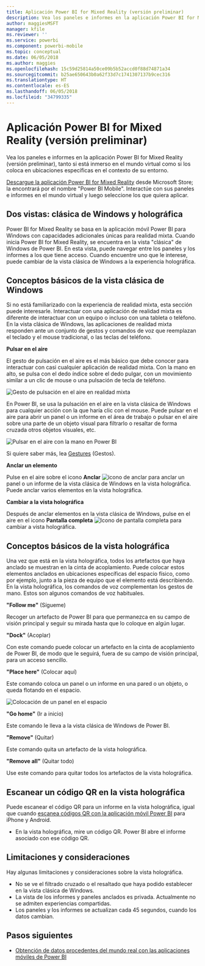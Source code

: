 ```yaml
---
title: Aplicación Power BI for Mixed Reality (versión preliminar)
description: Vea los paneles e informes en la aplicación Power BI for Mixed Reality (versión preliminar), tanto si está inmerso en el mundo virtual como si se encuentra en el contexto de su entorno.
author: maggiesMSFT
manager: kfile
ms.reviewer: ''
ms.service: powerbi
ms.component: powerbi-mobile
ms.topic: conceptual
ms.date: 06/05/2018
ms.author: maggies
ms.openlocfilehash: 15c59d25814a50ce09b5b52accd0f88d74871a34
ms.sourcegitcommit: b25ae650643b0a62f33d7c1741307137b9cec316
ms.translationtype: HT
ms.contentlocale: es-ES
ms.lasthandoff: 06/05/2018
ms.locfileid: "34799335"
---
```

# <a name="power-bi-for-mixed-reality-app-preview"></a>Aplicación Power BI for Mixed Reality (versión preliminar)
Vea los paneles e informes en la aplicación Power BI for Mixed Reality (versión preliminar), tanto si está inmerso en el mundo virtual como si los coloca en ubicaciones específicas en el contexto de su entorno. 

[Descargue la aplicación Power BI for Mixed Reality](https://www.microsoft.com/p/power-bi-mobile/9nblgggzlxn1?activetab=pivot%3aoverviewtab) desde Microsoft Store; la encontrará por el nombre "Power BI Mobile". Interactúe con sus paneles e informes en el mundo virtual y luego seleccione los que quiera aplicar. 

## <a name="two-views-windows-classic-and-holographic"></a>Dos vistas: clásica de Windows y holográfica

Power BI for Mixed Reality se basa en la aplicación móvil Power BI para Windows con capacidades adicionales únicas para realidad mixta. Cuando inicia Power BI for Mixed Reality, se encuentra en la vista "clásica" de Windows de Power BI. En esta vista, puede navegar entre los paneles y los informes a los que tiene acceso. Cuando encuentre uno que le interese, puede cambiar de la vista clásica de Windows a la experiencia holográfica. 


## <a name="windows-classic-view-basics"></a>Conceptos básicos de la vista clásica de Windows

Si no está familiarizado con la experiencia de realidad mixta, esta sección puede interesarle. Interactuar con una aplicación de realidad mixta es diferente de interactuar con un equipo o incluso con una tableta o teléfono. En la vista clásica de Windows, las aplicaciones de realidad mixta responden ante un conjunto de gestos y comandos de voz que reemplazan el teclado y el mouse tradicional, o las teclas del teléfono. 

**Pulsar en el aire**

El gesto de pulsación en el aire es el más básico que debe conocer para interactuar con casi cualquier aplicación de realidad mixta. Con la mano en alto, se pulsa con el dedo índice sobre el dedo pulgar, con un movimiento similar a un clic de mouse o una pulsación de tecla de teléfono.  

![Gesto de pulsación en el aire en realidad mixta](media/mobile-mixed-reality-app/power-bi-hololens-airtap.png)

En Power BI, se usa la pulsación en el aire en la vista clásica de Windows para cualquier acción con la que haría clic con el mouse. Puede pulsar en el aire para abrir un panel o un informe en el área de trabajo o pulsar en el aire sobre una parte de un objeto visual para filtrarlo o resaltar de forma cruzada otros objetos visuales, etc.

![Pulsar en el aire con la mano en Power BI](media/mobile-mixed-reality-app/power-bi-hololens-airtap-hand.png) 

Si quiere saber más, lea [Gestures](https://developer.microsoft.com/windows/mixed-reality/gestures) (Gestos).

**Anclar un elemento** 

Pulse en el aire sobre el icono **Anclar** ![icono de anclar](media/mobile-mixed-reality-app/power-bi-hololens-pin.png) para anclar un panel o un informe de la vista clásica de Windows en la vista holográfica. Puede anclar varios elementos en la vista holográfica. 

**Cambiar a la vista holográfica**

Después de anclar elementos en la vista clásica de Windows, pulse en el aire en el icono **Pantalla completa** ![Icono de pantalla completa](media/mobile-mixed-reality-app/power-bi-hololens-fullscreen.png) para cambiar a vista holográfica. 


## <a name="holographic-view-basics"></a>Conceptos básicos de la vista holográfica

Una vez que está en la vista holográfica, todos los artefactos que haya anclado se muestran en la cinta de acoplamiento. Puede colocar estos elementos anclados en ubicaciones específicas del espacio físico, como por ejemplo, junto a la pieza de equipo que el elemento está describiendo. En la vista holográfica, los comandos de voz complementan los gestos de mano. Estos son algunos comandos de voz habituales.

**"Follow me"** (Sígueme) 

Recoger un artefacto de Power BI para que permanezca en su campo de visión principal y seguir su mirada hasta que lo coloque en algún lugar.

**"Dock"** (Acoplar) 

Con este comando puede colocar un artefacto en la cinta de acoplamiento de Power BI, de modo que le seguirá, fuera de su campo de visión principal, para un acceso sencillo.

**"Place here"** (Colocar aquí)

Este comando coloca un panel o un informe en una pared o un objeto, o queda flotando en el espacio.

![Colocación de un panel en el espacio](media/mobile-mixed-reality-app/power-bi-hololens-place-visuals.png)

**"Go home"** (Ir a inicio)

Este comando le lleva a la vista clásica de Windows de Power BI. 

**"Remove"** (Quitar)

Este comando quita un artefacto de la vista holográfica.

**"Remove all"** (Quitar todo) 

Use este comando para quitar todos los artefactos de la vista holográfica.


## <a name="scan-a-report-qr-code-in-holographic-view"></a>Escanear un código QR en la vista holográfica

Puede escanear el código QR para un informe en la vista holográfica, igual que cuando [escanea códigos QR con la aplicación móvil Power BI](mobile-apps-qr-code.md) para iPhone y Android.

- En la vista holográfica, mire un código QR. Power BI abre el informe asociado con ese código QR.

## <a name="limitations-and-considerations"></a>Limitaciones y consideraciones

Hay algunas limitaciones y consideraciones sobre la vista holográfica.

- No se ve el filtrado cruzado o el resaltado que haya podido establecer en la vista clásica de Windows.
- La vista de los informes y paneles anclados es privada. Actualmente no se admiten experiencias compartidas.
- Los paneles y los informes se actualizan cada 45 segundos, cuando los datos cambian.


## <a name="next-steps"></a>Pasos siguientes

- [Obtención de datos procedentes del mundo real con las aplicaciones móviles de Power BI](mobile-apps-data-in-real-world-context.md)

 



